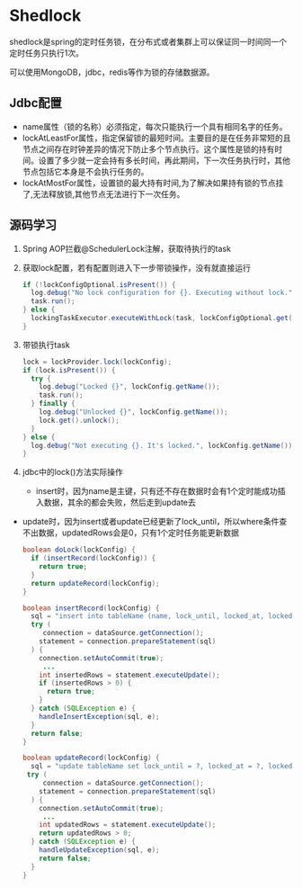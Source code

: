 # Shedlock

shedlock是spring的定时任务锁，在分布式或者集群上可以保证同一时间同一个定时任务只执行1次。

可以使用MongoDB，jdbc，redis等作为锁的存储数据源。

## Jdbc配置

- name属性（锁的名称）必须指定，每次只能执行一个具有相同名字的任务。
- lockAtLeastFor属性，指定保留锁的最短时间。主要目的是在任务非常短的且节点之间存在时钟差异的情况下防止多个节点执行。这个属性是锁的持有时间。设置了多少就一定会持有多长时间，再此期间，下一次任务执行时，其他节点包括它本身是不会执行任务的。
- lockAtMostFor属性，设置锁的最大持有时间,为了解决如果持有锁的节点挂了,无法释放锁,其他节点无法进行下一次任务。

## 源码学习

1. Spring AOP拦截@SchedulerLock注解，获取待执行的task

2. 获取lock配置，若有配置则进入下一步带锁操作，没有就直接运行

   ```java
   if (!lockConfigOptional.isPresent()) {
     log.debug("No lock configuration for {}. Executing without lock.", task);
     task.run();
   } else {
     lockingTaskExecutor.executeWithLock(task, lockConfigOptional.get());
   }
   ```

3. 带锁执行task

   ```java
   lock = lockProvider.lock(lockConfig);
   if (lock.isPresent()) {
     try {
       log.debug("Locked {}", lockConfig.getName());
       task.run();
     } finally {
       log.debug("Unlocked {}", lockConfig.getName());
       lock.get().unlock();
     }
   } else {
     log.debug("Not executing {}. It's locked.", lockConfig.getName());
   }
   ```

4. jdbc中的lock()方法实际操作

   - insert时，因为name是主键，只有还不存在数据时会有1个定时能成功插入数据，其余的都会失败，然后走到update去
- update时，因为insert或者update已经更新了lock_until，所以where条件查不出数据，updatedRows会是0，只有1个定时任务能更新数据
  
   ```java
   boolean doLock(lockConfig) {
     if (insertRecord(lockConfig)) {
       return true;
     }
     return updateRecord(lockConfig);
   }
   
   boolean insertRecord(lockConfig) {
     sql = "insert into tableName (name, lock_until, locked_at, locked_by) values (?, ?, ?, ?)";
     try (
     	connection = dataSource.getConnection();
       statement = connection.prepareStatement(sql)
     ) {
       connection.setAutoCommit(true);
   		...
       int insertedRows = statement.executeUpdate();
       if (insertedRows > 0) {
         return true;
       }
     } catch (SQLException e) {
       handleInsertException(sql, e);
     }
     return false;
   }
   
   boolean updateRecord(lockConfig) {
     sql = "update tableName set lock_until = ?, locked_at = ?, locked_by = ? where name = ? and lock_until <= ?";
   	try (
     	connection = dataSource.getConnection();
       statement = connection.prepareStatement(sql)
     ) {
       connection.setAutoCommit(true);
   		...
       int updatedRows = statement.executeUpdate();
       return updatedRows > 0;
     } catch (SQLException e) {
       handleUpdateException(sql, e);
       return false;
     }
   }
   ```

